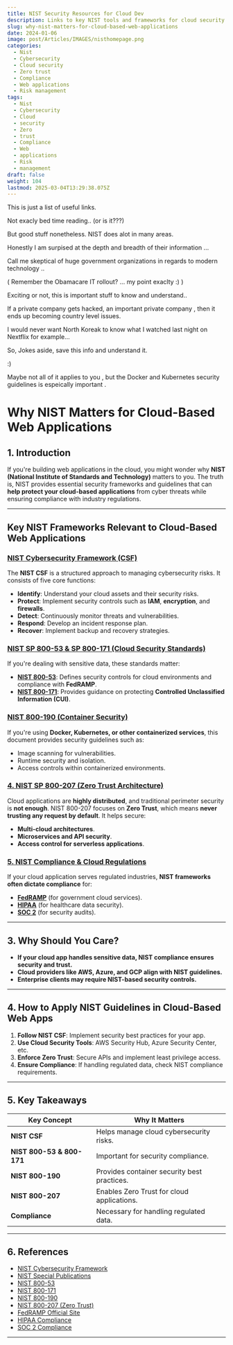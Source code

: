```yaml
---
title: NIST Security Resources for Cloud Dev
description: Links to key NIST tools and frameworks for cloud security
slug: why-nist-matters-for-cloud-based-web-applications
date: 2024-01-06
image: post/Articles/IMAGES/nisthomepage.png
categories:
  - Nist
  - Cybersecurity
  - Cloud security
  - Zero trust
  - Compliance
  - Web applications
  - Risk management
tags:
  - Nist
  - Cybersecurity
  - Cloud
  - security
  - Zero
  - trust
  - Compliance
  - Web
  - applications
  - Risk
  - management
draft: false
weight: 104
lastmod: 2025-03-04T13:29:38.075Z
---
```

This is just a list of useful links.

Not exacly bed time reading.. (or is it???)

But good stuff nonetheless. NIST does alot in many areas.

Honestly I am surpised at the depth and breadth of their information ...

Call me skeptical of huge government organizations in regards to modern technology ..

( Remember the Obamacare IT rollout? ... my point exaclty  :) )

Exciting or not, this is important stuff to know and understand..

If a private company gets hacked, an important private company , then it ends up becoming country level issues.

I would never want North Koreak to know what I watched last night on Nextflix for example...

So, Jokes aside, save this info and understand it.

:)

Maybe not all of it applies to you , but the Docker and Kubernetes security guidelines is espeically important .

# Why NIST Matters for Cloud-Based Web Applications

## 1. Introduction

If you're building web applications in the cloud, you might wonder why **NIST (National Institute of Standards and Technology)** matters to you. The truth is, NIST provides essential security frameworks and guidelines that can **help protect your cloud-based applications** from cyber threats while ensuring compliance with industry regulations.

***

## Key NIST Frameworks Relevant to Cloud-Based Web Applications

### [NIST Cybersecurity Framework (CSF)](https://www.nist.gov/cyberframework)

The **NIST CSF** is a structured approach to managing cybersecurity risks. It consists of five core functions:

* **Identify**: Understand your cloud assets and their security risks.
* **Protect**: Implement security controls such as **IAM**, **encryption**, and **firewalls**.
* **Detect**: Continuously monitor threats and vulnerabilities.
* **Respond**: Develop an incident response plan.
* **Recover**: Implement backup and recovery strategies.

### [NIST SP 800-53 & SP 800-171 (Cloud Security Standards)](https://csrc.nist.gov/publications/sp800)

If you're dealing with sensitive data, these standards matter:

* **[NIST 800-53](https://csrc.nist.gov/publications/detail/sp/800-53/rev-5/final)**: Defines security controls for cloud environments and compliance with **FedRAMP**.
* **[NIST 800-171](https://csrc.nist.gov/publications/detail/sp/800-171/rev-2/final)**: Provides guidance on protecting **Controlled Unclassified Information (CUI)**.

### [NIST 800-190 (Container Security)](https://csrc.nist.gov/publications/detail/sp/800-190/final)

If you're using **Docker, Kubernetes, or other containerized services**, this document provides security guidelines such as:

* Image scanning for vulnerabilities.
* Runtime security and isolation.
* Access controls within containerized environments.

### [4. NIST SP 800-207 (Zero Trust Architecture)](https://csrc.nist.gov/publications/detail/sp/800-207/final)

Cloud applications are **highly distributed**, and traditional perimeter security is **not enough**. NIST 800-207 focuses on **Zero Trust**, which means **never trusting any request by default**. It helps secure:

* **Multi-cloud architectures**.
* **Microservices and API security**.
* **Access control for serverless applications**.

### [5. NIST Compliance & Cloud Regulations](https://www.nist.gov/topics/cybersecurity)

If your cloud application serves regulated industries, **NIST frameworks often dictate compliance** for:

* **[FedRAMP](https://www.fedramp.gov/)** (for government cloud services).
* **[HIPAA](https://www.hhs.gov/hipaa/index.html)** (for healthcare data security).
* **[SOC 2](https://www.aicpa.org/interestareas/frc/assuranceadvisoryservices/soc.html)** (for security audits).

***

## 3. Why Should You Care?

* **If your cloud app handles sensitive data, NIST compliance ensures security and trust.**
* **Cloud providers like AWS, Azure, and GCP align with NIST guidelines.**
* **Enterprise clients may require NIST-based security controls.**

***

## 4. How to Apply NIST Guidelines in Cloud-Based Web Apps

1. **Follow NIST CSF**: Implement security best practices for your app.
2. **Use Cloud Security Tools**: AWS Security Hub, Azure Security Center, etc.
3. **Enforce Zero Trust**: Secure APIs and implement least privilege access.
4. **Ensure Compliance**: If handling regulated data, check NIST compliance requirements.

***

## 5. Key Takeaways

| **Key Concept**           | **Why It Matters**                          |
| ------------------------- | ------------------------------------------- |
| **NIST CSF**              | Helps manage cloud cybersecurity risks.     |
| **NIST 800-53 & 800-171** | Important for security compliance.          |
| **NIST 800-190**          | Provides container security best practices. |
| **NIST 800-207**          | Enables Zero Trust for cloud applications.  |
| **Compliance**            | Necessary for handling regulated data.      |

***

## 6. References

* [NIST Cybersecurity Framework](https://www.nist.gov/cyberframework)
* [NIST Special Publications](https://csrc.nist.gov/publications)
* [NIST 800-53](https://csrc.nist.gov/publications/detail/sp/800-53/rev-5/final)
* [NIST 800-171](https://csrc.nist.gov/publications/detail/sp/800-171/rev-2/final)
* [NIST 800-190](https://csrc.nist.gov/publications/detail/sp/800-190/final)
* [NIST 800-207 (Zero Trust)](https://csrc.nist.gov/publications/detail/sp/800-207/final)
* [FedRAMP Official Site](https://www.fedramp.gov/)
* [HIPAA Compliance](https://www.hhs.gov/hipaa/index.html)
* [SOC 2 Compliance](https://www.aicpa.org/interestareas/frc/assuranceadvisoryservices/soc.html)

***
